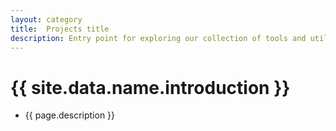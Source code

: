 ```yaml
---
layout: category
title:  Projects title
description: Entry point for exploring our collection of tools and utilities.
---
```


# {{ site.data.name.introduction }}
- {{ page.description }}
